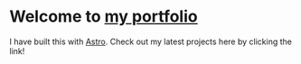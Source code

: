 # Welcome to [my portfolio](https://samuelsteinberg.vercel.app/)

I have built this with [Astro](https://astro.build). Check out my latest projects here by clicking the link!
